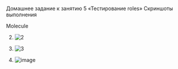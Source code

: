 Домашнее задание к занятию 5 «Тестирование roles»
Скриншоты выполнения

Molecule

2. ![2](https://github.com/user-attachments/assets/197fbc4f-72b0-4a4d-afd7-6d769281033a)

3. ![3](https://github.com/user-attachments/assets/51e3c75b-a7a0-4b4a-a964-ca0829f2a424)

4. ![image](https://github.com/user-attachments/assets/61c8cad9-d9d6-4a07-b0e8-aea40ceb4298)
 
